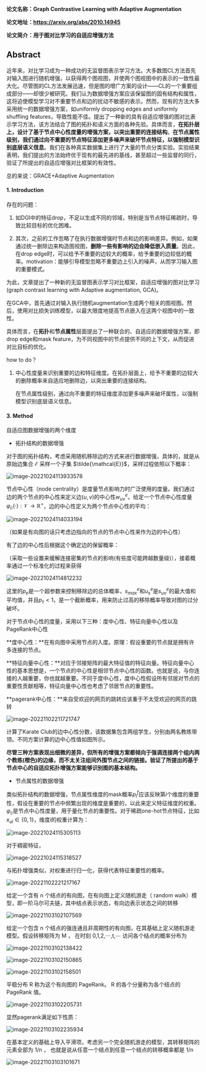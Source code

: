 **论文名称：Graph Contrastive Learning with Adaptive Augmentation**

**论文地址：https://arxiv.org/abs/2010.14945**

**论文简介：用于图对比学习的自适应增强方法**

## Abstract

近年来，对比学习成为一种成功的无监督图表示学习方法。大多数图CL方法首先对输入图进行随机增强，以获得两个图视图，并使两个图视图中的表示的一致性最大化。尽管图的CL方法发展迅速，但是图的增广方案的设计——CL的一个重要组成部分——却很少被研究。我们认为数据增强方案应该保留图的固有结构和属性，这将迫使模型学习对不重要节点和边的扰动不敏感的表示。然而，现有的方法大多采用统一的数据增强方案，如uniformly dropping edges and uniformly shuffling features，导致性能不佳。提出了一种新的具有自适应增强的图对比表示学习方法，该方法结合了图的拓扑和语义方面的各种先验。具体而言，**在拓扑层上，设计了基于节点中心性度量的增强方案，以突出重要的连接结构**。**在节点属性级别，我们通过向不重要的节点特征添加更多噪声来破坏节点特征，以强制模型识别底层语义信息**。我们在各种真实数据集上进行了大量的节点分类实验。实验结果表明，我们提出的方法始终优于现有的最先进的基线，甚至超过一些监督的同行，验证了所提出的自适应增强对比框架的有效性。

总的来说：GRACE+Adaptive Augmentation

#### 1. Introduction

存在的问题：

1. 如DGI中的特征drop，不足以生成不同的邻域，特别是当节点特征稀疏时，导致比较目标的优化困难。

2. 其次，之前的工作忽略了在执行数据增强时节点和边的影响差异。例如，如果通过统一删除边来构造图视图，**删除一些有影响的边会降低嵌入质量**。因此，在drop edge时，可以给予不重要的边较大的概率，给予重要的边较低的概率。motivation：能够引导模型忽略不重要边上引入的噪声，从而学习输入图的重要模式。

为此，文章提出了一种新的无监督图表示学习对比框架，自适应增强的图对比学习(graph contrast learning with Adaptive augmentation, GCA)。

在GCA中，首先通过对输入执行随机augmentation生成两个相关的图视图。然后，使用对比损失训练模型，以最大限度地提高节点嵌入在这两个视图中的一致性。

具体而言，在**拓扑**和**节点属性**层面提出了一种联合的、自适应的数据增强方案，即drop edge和mask feature，为不同视图中的节点提供不同的上下文，从而促进对比目标的优化。

how to do？

1. 中心性度量来识别重要的边和特征维度。在拓扑层面上，给予不重要的边较大的删除概率来自适应地删除边，以突出重要的连接结构。

   在节点属性级别，通过向不重要的特征维度添加更多噪声来破坏属性，以强制模型识别底层语义信息。



#### 3. Method

自适应图数据增强的两个维度

- 拓扑结构的数据增强

对于图的拓扑结构，考虑采用随机移除边的方式来进行数据增强，具体的，就是从原始边集合 $\mathcal{E}$ 采样一个子集 $\tilde{\mathcal{E}}$，采样过程依照以下概率：

![image-20221024113933578](./typoraimg/image-20221024113933578.png)

节点中心性（node centrality）是度量节点影响力时广泛使用的度量。我们通过边的两个节点的中心性来定义边$(u,v)$的中心性$w_{uv}^{e}$。给定一个节点中心性度量$\varphi _{c}(\cdot ):\mathcal{V}\rightarrow \mathbb{R}^{+}$，边的中心性定义为两个节点中心性的平均：

![image-20221024114033194](./typoraimg/image-20221024114033194.png)

（如果是有向图的话只考虑边指向的节点的节点中心性来作为边的中心性）

有了边的中心性后根据这个确定边的保留概率：

（采取一些设置来缓解连接密集的节点的影响(有些度可能跨越数量级)），接着概率通过一个标准化的过程来获得

![image-20221024114812232](./typoraimg/image-20221024114812232.png)

这里的$p_{e}$是一个超参数来控制移除边的总体概率，$s_{max}^{e}$和$u_{s}^{e}$是$s_{uv}^{e}$的最大值和平均值，并且$p_{\tau }<1$，是一个截断概率，用来防止过高的移除概率导致对图的过分破坏。

对于节点中心性的度量，采用以下三种：度中心性、特征向量中心性以及PageRank中心性

**度中心性：**在有向图中采用节点的入度。原理：假设重要的节点就是拥有许多连接的节点。

**特征向量中心性：**对应于邻接矩阵的最大特征值的特征向量。特征向量中心性的基本思想是，一个节点的中心性是相邻节点中心性的函数。也就是说，与你连接的人越重要，你也就越重要。不同于度中心性，度中心性假设所有邻居对节点的重要性贡献相等，特征向量中心性也考虑了邻居节点的重要性。

**pagerank中心性：**来自受欢迎的网页的跳转应该重于不太受欢迎的网页的跳转

![image-20221102211721747](./typoraimg/image-20221102211721747.png)

计算了Karate Club的边中心性分数，该数据集包含两组学生，分别由两名教练带领。不同方案计算的边中心性值如图所示。

**尽管三种方案表现出细微的差异，但所有的增强方案都倾向于强调连接两个组内两个教练(橙色)的边缘，而不太关注组间外围节点之间的链接。验证了所提出的基于节点中心的自适应拓扑增强方案能够识别图的基本结构。**

- 节点属性的数据增强

类似拓扑结构的数据增强，节点属性维度的mask概率$p_{i}^{f}$应该反映第$i$个维度的重要性，假设在重要的节点中频繁出现的维度是重要的，以此来定义特征维度的权重。$\varphi_c$是节点中心性度量，用于量化节点的重要性。对于稀疏one-hot节点特征，比如$x_{ui}\in \left \{0,1\right \}$，维度$i$的权重计算为：

![image-20221024115305113](./typoraimg/image-20221024115305113.png)

对于稠密特征，

![image-20221024115318527](./typoraimg/image-20221024115318527.png)

与拓扑增强类似，对权重进行归一化，获得代表特征重要性的概率。

![image-20221102221217167](./typoraimg/image-20221102221217167.png)

给定一个含有 n 个结点的有向图，在有向图上定义随机游走（ random walk）模型，即一阶马尔可夫链，其中结点表示状态，有向边表示状态之间的转移

![image-20221103102107569](./typoraimg/image-20221103102107569.png)

给定一个包含 n 个结点的强连通且非周期性的有向图，在其基础上定义随机游走模型。假设转移矩阵为 M ， 在时刻 0,1,2,⋯,t,⋯ 访问各个结点的概率分布为

![image-20221103102138422](./typoraimg/image-20221103102138422.png)

![image-20221103102150865](./typoraimg/image-20221103102150865.png)

![image-20221103102158501](./typoraimg/image-20221103102158501.png)

平稳分布 R 称为这个有向图的 PageRank。 R 的各个分量称为各个结点的 PageRank 值。

![image-20221103102205731](./typoraimg/image-20221103102205731.png)

显然pagerank满足如下性质：

![image-20221103102235934](./typoraimg/image-20221103102235934.png)



在基本定义的基础上导入平滑项，考虑另一个完全随机游走的模型，其转移矩阵的元素全部为 1/n ， 也就是说从任意一个结点到任意一个结点的转移概率都是 1/n 

![image-20221103103101671](./typoraimg/image-20221103103101671.png)

